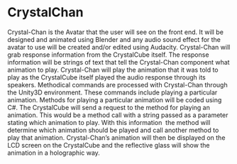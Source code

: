 # CrystalChan

Crystal-Chan is the Avatar that the user will see on the front end. It will be designed and animated using Blender and any audio sound effect for the avatar to use will be created and/or edited using Audacity. Crystal-Chan will grab response information from the CrystalCube itself. The response information will be strings of text that tell the Crystal-Chan component what animation to play. Crystal-Chan will play the animation that it was told to play as the CrystalCube itself played the audio response through its speakers.
Methodical commands are processed with Crystal-Chan through the Unity3D environment. These commands include playing a particular animation. Methods for playing a particular animation will be coded using C#. The CrystalCube will send a request to the method for playing an animation. This would be a method call with a string passed as a parameter stating which animation to play. With this information  the method will determine which animation should be played and call another method to play that animation. Crystal-Chan’s animation will then be displayed on the LCD screen on the CrystalCube and the reflective glass will show the animation in a holographic way. 
